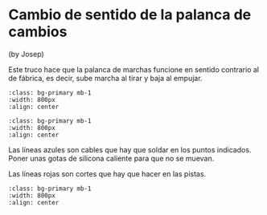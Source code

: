 # Cambio de sentido de la palanca de cambios

(by Josep)

Este truco hace que la palanca de marchas funcione en sentido contrario al de
fábrica, es decir, sube marcha al tirar y baja al empujar.

```{image} ./images/soft-tip/1.png
:class: bg-primary mb-1
:width: 800px
:align: center
```

```{image} ./images/soft-tip/2.png
:class: bg-primary mb-1
:width: 800px
:align: center
```

Las líneas azules son cables que hay que soldar en los puntos indicados. Poner
unas gotas de silicona caliente para que no se muevan.

Las líneas rojas son cortes que hay que hacer en las pistas.

```{image} ./images/soft-tip/3.png
:class: bg-primary mb-1
:width: 800px
:align: center
```
